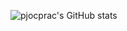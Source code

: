 ![pjocprac's GitHub stats](https://github-readme-stats.vercel.app/api?username=pjocprac&show_icons=true&theme=radical)
